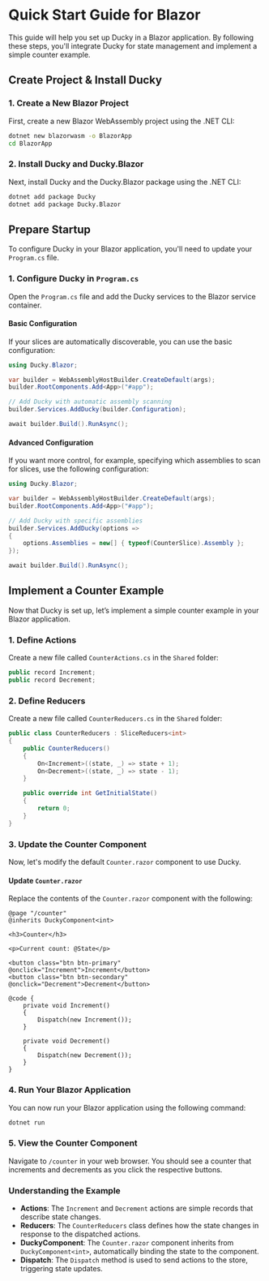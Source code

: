 # Quick Start Guide for Blazor

This guide will help you set up Ducky in a Blazor application. By following these steps, you'll integrate Ducky for state management and implement a simple counter example.

## Create Project & Install Ducky

### 1. Create a New Blazor Project

First, create a new Blazor WebAssembly project using the .NET CLI:

```bash
dotnet new blazorwasm -o BlazorApp
cd BlazorApp
```

### 2. Install Ducky and Ducky.Blazor

Next, install Ducky and the Ducky.Blazor package using the .NET CLI:

```bash
dotnet add package Ducky
dotnet add package Ducky.Blazor
```

## Prepare Startup

To configure Ducky in your Blazor application, you'll need to update your `Program.cs` file.

### 1. Configure Ducky in `Program.cs`

Open the `Program.cs` file and add the Ducky services to the Blazor service container.

#### Basic Configuration

If your slices are automatically discoverable, you can use the basic configuration:

```csharp
using Ducky.Blazor;

var builder = WebAssemblyHostBuilder.CreateDefault(args);
builder.RootComponents.Add<App>("#app");

// Add Ducky with automatic assembly scanning
builder.Services.AddDucky(builder.Configuration);

await builder.Build().RunAsync();
```

#### Advanced Configuration

If you want more control, for example, specifying which assemblies to scan for slices, use the following configuration:

```csharp
using Ducky.Blazor;

var builder = WebAssemblyHostBuilder.CreateDefault(args);
builder.RootComponents.Add<App>("#app");

// Add Ducky with specific assemblies
builder.Services.AddDucky(options =>
{
    options.Assemblies = new[] { typeof(CounterSlice).Assembly };
});

await builder.Build().RunAsync();
```

## Implement a Counter Example

Now that Ducky is set up, let’s implement a simple counter example in your Blazor application.

### 1. Define Actions

Create a new file called `CounterActions.cs` in the `Shared` folder:

```csharp
public record Increment;
public record Decrement;
```

### 2. Define Reducers

Create a new file called `CounterReducers.cs` in the `Shared` folder:

```csharp
public class CounterReducers : SliceReducers<int>
{
    public CounterReducers()
    {
        On<Increment>((state, _) => state + 1);
        On<Decrement>((state, _) => state - 1);
    }

    public override int GetInitialState()
    {
        return 0;
    }
}
```

### 3. Update the Counter Component

Now, let's modify the default `Counter.razor` component to use Ducky.

#### Update `Counter.razor`

Replace the contents of the `Counter.razor` component with the following:

```razor
@page "/counter"
@inherits DuckyComponent<int>

<h3>Counter</h3>

<p>Current count: @State</p>

<button class="btn btn-primary" @onclick="Increment">Increment</button>
<button class="btn btn-secondary" @onclick="Decrement">Decrement</button>

@code {
    private void Increment()
    {
        Dispatch(new Increment());
    }

    private void Decrement()
    {
        Dispatch(new Decrement());
    }
}
```

### 4. Run Your Blazor Application

You can now run your Blazor application using the following command:

```bash
dotnet run
```

### 5. View the Counter Component

Navigate to `/counter` in your web browser. You should see a counter that increments and decrements as you click the respective buttons.

### Understanding the Example

- **Actions**: The `Increment` and `Decrement` actions are simple records that describe state changes.
- **Reducers**: The `CounterReducers` class defines how the state changes in response to the dispatched actions.
- **DuckyComponent**: The `Counter.razor` component inherits from `DuckyComponent<int>`, automatically binding the state to the component.
- **Dispatch**: The `Dispatch` method is used to send actions to the store, triggering state updates.
